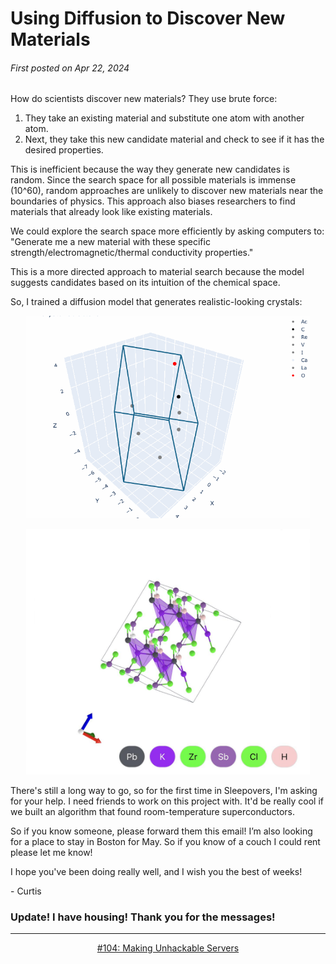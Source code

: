 # Using Diffusion to Discover New Materials

###### First posted on Apr 22, 2024

How do scientists discover new materials? They use brute force:

1) They take an existing material and substitute one atom with another atom.
2) Next, they take this new candidate material and check to see if it has the desired properties.

This is inefficient because the way they generate new candidates is random. Since the search space for all possible materials is immense (10^60), random approaches are unlikely to discover new materials near the boundaries of physics. This approach also biases researchers to find materials that already look like existing materials.

We could explore the search space more efficiently by asking computers to: "Generate me a new material with these specific strength/electromagnetic/thermal conductivity properties."

This is a more directed approach to material search because the model suggests candidates based on its intuition of the chemical space.

So, I trained a diffusion model that generates realistic-looking crystals:

<p align="center">
  <img width="90%" src="../assets/105/diffuse_crystal.gif" alt="The diffusion model generating a crystal."/>
</p>
 
 <p align="center">
  <img width="90%" src="../assets/105/clean_crystal.png" alt="A generated crystal."/>
</p>


There's still a long way to go, so for the first time in Sleepovers, I'm asking for your help. I need friends to work on this project with. It'd be really cool if we built an algorithm that found room-temperature superconductors.

So if you know someone, please forward them this email! I’m also looking for a place to stay in Boston for May. So if you know of a couch I could rent please let me know!

I hope you've been doing really well, and I wish you the best of weeks!

\- Curtis

### Update! I have housing! Thank you for the messages!

<!--START OF FOOTER-->
<hr style="margin-top:9px;height:1px;border: 0;background-image: linear-gradient(to right, rgba(0, 0, 0, 0.0), rgba(0, 0, 0, 0.5),rgba(0, 0, 0, 0.0));">
<!--START OF ISSUE NAVIGATION LINKS-->
<p align="center"><a href='104_making_unhackable_servers.md'>#104: Making Unhackable Servers</a></p>
<!--START OF ISSUE NAVIGATION LINKS-->
<!--END OF FOOTER-->
